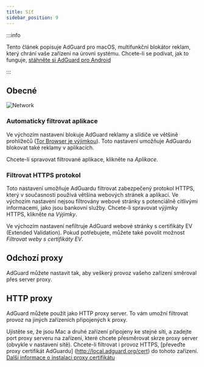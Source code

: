 ```yaml
---
title: Síť
sidebar_position: 9
---
```


:::info

Tento článek popisuje AdGuard pro macOS, multifunkční blokátor reklam, který chrání vaše zařízení na úrovni systému. Chcete-li se podívat, jak to funguje, [stáhněte si AdGuard pro Android](https://agrd.io/download-kb-adblock)

:::

## Obecné

![Network](https://cdn.adtidy.org/content/kb/ad_blocker/mac/network.png)

### Automaticky filtrovat aplikace

Ve výchozím nastavení blokuje AdGuard reklamy a slídiče ve většině prohlížečů ([Tor Browser je výjimkou](/adguard-for-mac/solving-problems/tor-filtering)). Toto nastavení umožňuje AdGuardu blokovat také reklamy v aplikacích.

Chcete-li spravovat filtrované aplikace, klikněte na _Aplikace_.

### Filtrovat HTTPS protokol

Toto nastavení umožňuje AdGuardu filtrovat zabezpečený protokol HTTPS, který v současnosti používá většina webových stránek a aplikací. Ve výchozím nastavení nejsou filtrovány webové stránky s potenciálně citlivými informacemi, jako jsou bankovní služby. Chcete-li spravovat výjimky HTTPS, klikněte na _Výjimky_.

Ve výchozím nastavení nefiltruje AdGuard webové stránky s certifikáty EV (Extended Validation). Pokud potřebujete, můžete také povolit možnost _Filtrovat weby s certifikáty EV_.

## Odchozí proxy

AdGuard můžete nastavit tak, aby veškerý provoz vašeho zařízení směroval přes server proxy.

## HTTP proxy

AdGuard můžete použít jako HTTP proxy server. To vám umožní filtrovat provoz na jiných zařízeních připojených k proxy.

Ujistěte se, že jsou Mac a druhé zařízení připojeny ke stejné síti, a zadejte port proxy serveru na zařízení, které chcete přesměrovat skrze proxy server (obvykle v nastavení sítě). Chcete-li filtrovat i provoz HTTPS, [převeďte proxy certifikát AdGuardu] (http://local.adguard.org/cert) do tohoto zařízení. [Další informace o instalaci proxy certifikátu](/guides/proxy-certificate)
